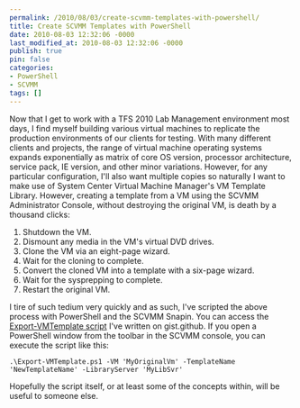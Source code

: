 ```yaml
---
permalink: /2010/08/03/create-scvmm-templates-with-powershell/
title: Create SCVMM Templates with PowerShell
date: 2010-08-03 12:32:06 -0000
last_modified_at: 2010-08-03 12:32:06 -0000
publish: true
pin: false
categories:
- PowerShell
- SCVMM
tags: []
---
```

Now that I get to work with a TFS 2010 Lab Management environment most days, I find myself building various virtual machines to replicate the production environments of our clients for testing. With many different clients and projects, the range of virtual machine operating systems expands exponentially as matrix of core OS version, processor architecture, service pack, IE version, and other minor variations. However, for any particular configuration, I'll also want multiple copies so naturally I want to make use of System Center Virtual Machine Manager's VM Template Library. However, creating a template from a VM using the SCVMM Administrator Console, without destroying the original VM, is death by a thousand clicks:

  1. Shutdown the VM.
  2. Dismount any media in the VM's virtual DVD drives.
  3. Clone the VM via an eight-page wizard.
  4. Wait for the cloning to complete.
  5. Convert the cloned VM into a template with a six-page wizard.
  6. Wait for the sysprepping to complete.
  7. Restart the original VM.

I tire of such tedium very quickly and as such, I've scripted the above process with PowerShell and the SCVMM Snapin. You can access the [Export-VMTemplate script](http://gist.github.com/506252) I've written on gist.github. If you open a PowerShell window from the toolbar in the SCVMM console, you can execute the script like this:
  
    .\Export-VMTemplate.ps1 -VM 'MyOriginalVm' -TemplateName 'NewTemplateName' -LibraryServer 'MyLibSvr'

Hopefully the script itself, or at least some of the concepts within, will be useful to someone else.
